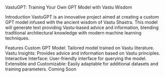 VastuGPT: Training Your Own GPT Model with Vastu Wisdom

Introduction
VastuGPT is an innovative project aimed at creating a custom GPT model infused with the ancient wisdom of Vastu Shastra. This model will generate text providing Vastu-based advice and information, blending traditional architectural knowledge with modern machine learning techniques.

Features
Custom GPT Model: Tailored model trained on Vastu literature.
Vastu Insights: Provides advice and information based on Vastu principles.
Interactive Interface: User-friendly interface for querying the model.
Extensible and Customizable: Easily adaptable for additional datasets and training parameters.
Coming Soon
